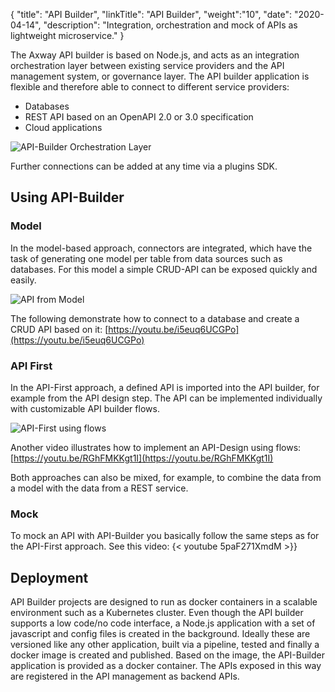 {
    "title": "API Builder",
    "linkTitle": "API Builder",
    "weight":"10",
    "date": "2020-04-14",
    "description": "Integration, orchestration and mock of APIs as lightweight microservice."
}

The Axway API builder is based on Node.js, and acts as an integration orchestration layer between existing service providers and the API management system, or governance layer.
The API builder application is flexible and therefore able to connect to different service providers:

* Databases
* REST API based on an OpenAPI 2.0 or 3.0 specification
* Cloud applications

![API-Builder Orchestration Layer](/Images/overview/api-builder-orchstration-layer.png)

Further connections can be added at any time via a plugins SDK.

## Using API-Builder

### Model

In the model-based approach, connectors are integrated, which have the task of generating one model per table from data sources such as databases. For this model a simple CRUD-API can be exposed quickly and easily.

![API from Model](/Images/overview/api-builder-model-to-api.png)

The following demonstrate how to connect to a database and create a CRUD API based on it:
[https://youtu.be/i5euq6UCGPo](https://youtu.be/i5euq6UCGPo)

### API First

In the API-First approach, a defined API is imported into the API builder, for example from the API design step. The API can be implemented individually with customizable API builder flows.

![API-First using flows](/Images/overview/api-builder-api-flows.png)

Another video illustrates how to implement an API-Design using flows:
[https://youtu.be/RGhFMKKgt1I](https://youtu.be/RGhFMKKgt1I)

Both approaches can also be mixed, for example, to combine the data from a model with the data from a REST service.

### Mock

To mock an API with API-Builder you basically follow the same steps as for the API-First approach. See this video:
{< youtube 5paF271XmdM >}}

## Deployment

API Builder projects are designed to run as docker containers in a scalable environment such as a Kubernetes cluster.
Even though the API builder supports a low code/no code interface, a Node.js application with a set of javascript and config files is created in the background. Ideally these are versioned like any other application, built via a pipeline, tested and finally a docker image is created and published.
Based on the image, the API-Builder application is provided as a docker container. The APIs exposed in this way are registered in the API management as backend APIs.